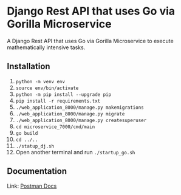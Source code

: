 # Django Rest API that uses Go via Gorilla Microservice

A Django Rest API that uses Go via Gorilla Microservice to execute mathematically intensive tasks.

## Installation

1. `python -m venv env`
2. `source env/bin/activate`
3. `python -m pip install --upgrade pip`
4. `pip install -r requirements.txt`
5. `./web_application_8000/manage.py makemigrations`
6. `./web_application_8000/manage.py migrate`
7. `./web_application_8000/manage.py createsuperuser`
8. `cd microservice_7000/cmd/main`
9. `go build`
10. `cd ../..`
11. `./statup_dj.sh`
12. Open another terminal and run `./startup_go.sh`

## Documentation

Link: [Postman Docs](https://documenter.getpostman.com/view/17779018/Uyr4JKHS)
